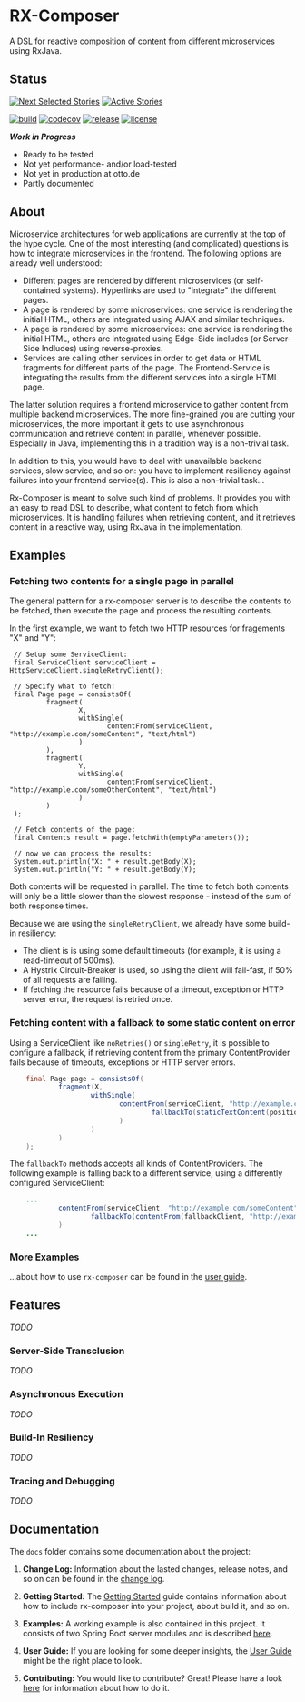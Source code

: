 # RX-Composer

A DSL for reactive composition of content from different microservices using RxJava.

## Status

[![Next Selected Stories](https://badge.waffle.io/otto-de/rx-composer.svg?label=Ready&title=Next)](http://waffle.io/otto-de/rx-composer)
[![Active Stories](https://badge.waffle.io/otto-de/rx-composer.svg?label=In%20Progress&title=Doing)](http://waffle.io/otto-de/rx-composer)

[![build](https://travis-ci.org/otto-de/rx-composer.svg?branch=master)](https://travis-ci.org/otto-de/rx-composer?branch=master)
[![codecov](https://codecov.io/gh/otto-de/rx-composer/branch/master/graph/badge.svg)](https://codecov.io/gh/otto-de/rx-composer)
[![release](https://maven-badges.herokuapp.com/maven-central/de.otto.rx-composer/composer-core/badge.svg)](https://maven-badges.herokuapp.com/maven-central/de.otto.rx-composer/composer-core)
[![license](https://img.shields.io/github/license/otto-de/rx-composer.svg)](./LICENSE)

_**Work in Progress**_

* Ready to be tested
* Not yet performance- and/or load-tested
* Not yet in production at otto.de
* Partly documented

## About

Microservice architectures for web applications are currently at the top of the hype cycle. One of the most
interesting (and complicated) questions is how to integrate microservices in the frontend. The following options
are already well understood:

* Different pages are rendered by different microservices (or self-contained systems). Hyperlinks are used to
"integrate" the different pages.
* A page is rendered by some microservices: one service is rendering the initial HTML, others are integrated
using AJAX and similar techniques.
* A page is rendered by some microservices: one service is rendering the initial HTML, others are integrated
using Edge-Side includes (or Server-Side Indludes) using reverse-proxies.
* Services are calling other services in order to get data or HTML fragments for different parts of the page.
The Frontend-Service is integrating the results from the different services into a single HTML page.

The latter solution requires a frontend microservice to gather content from multiple backend microservices.
The more fine-grained you are cutting your microservices, the more important it gets to use asynchronous
communication and retrieve content in parallel, whenever possible. Especially in Java, implementing this in
a tradition way is a non-trivial task.

In addition to this, you would have to deal with unavailable backend services, slow service, and so on: you have
to implement resiliency against failures into your frontend service(s). This is also a non-trivial task...

Rx-Composer is meant to solve such kind of problems. It provides you with an easy to read DSL to describe, what
content to fetch from which microservices. It is handling failures when retrieving content, and it retrieves
content in a reactive way, using RxJava in the implementation.

## Examples

### Fetching two contents for a single page in parallel

The general pattern for a rx-composer server is to describe the contents to be fetched, then execute the page and
process the resulting contents.

In the first example, we want to fetch two HTTP resources for fragements "X" and "Y":

     // Setup some ServiceClient:
     final ServiceClient serviceClient = HttpServiceClient.singleRetryClient();

     // Specify what to fetch:
     final Page page = consistsOf(
             fragment(
                     X,
                     withSingle(
                            contentFrom(serviceClient, "http://example.com/someContent", "text/html")
                     )
             ),
             fragment(
                     Y,
                     withSingle(
                            contentFrom(serviceClient, "http://example.com/someOtherContent", "text/html")
                     )
             )
     );

     // Fetch contents of the page:
     final Contents result = page.fetchWith(emptyParameters());

     // now we can process the results:
     System.out.println("X: " + result.getBody(X);
     System.out.println("Y: " + result.getBody(Y);

Both contents will be requested in parallel. The time to fetch both contents will only be a little slower than the
slowest response - instead of the sum of both response times.

Because we are using the `singleRetryClient`, we already have some build-in resiliency:
* The client is is using some default timeouts (for example, it is using a read-timeout of 500ms).
* A Hystrix Circuit-Breaker is used, so using the client will fail-fast, if 50% of all requests are failing.
* If fetching the resource fails because of a timeout, exception or HTTP server error, the request is
retried once.

### Fetching content with a fallback to some static content on error

 Using a ServiceClient like `noRetries()` or `singleRetry`, it is possible to configure a fallback, if retrieving
 content from the primary ContentProvider fails because of timeouts, exceptions or HTTP server errors.

 ```java
     final Page page = consistsOf(
             fragment(X,
                     withSingle(
                            contentFrom(serviceClient, "http://example.com/someContent", TEXT_PLAIN,
                                    fallbackTo(staticTextContent(position, "<p>Some Fallback Content</p>"))
                            )
                     )
             )
     );

 ```

 The `fallbackTo` methods accepts all kinds of ContentProviders. The following example is falling back to a different
 service, using a differently configured ServiceClient:

 ```java
     ...
             contentFrom(serviceClient, "http://example.com/someContent", TEXT_PLAIN,
                     fallbackTo(contentFrom(fallbackClient, "http://example.com/someFallbackContent", TEXT_PLAIN))
             )
     ...

 ```

### More Examples

...about how to use `rx-composer` can be found in the [user guide](./doc/USERGUIDE.md).

## Features

_TODO_

### Server-Side Transclusion

_TODO_

### Asynchronous Execution

_TODO_

### Build-In Resiliency

_TODO_

### Tracing and Debugging

_TODO_

## Documentation

The `docs` folder contains some documentation about the project:

1. **Change Log:** Information about the lasted changes, release notes, and so on can be found in the
[change log](CHANGELOG.md).

2. **Getting Started:** The [Getting Started](./doc/GETTINGSTARTED.md) guide contains information about how to include
rx-composer into your project, about build it, and so on.

3. **Examples:** A working example is also contained in this project. It consists of two Spring Boot server modules and
is described [here](./doc/EXAMPLES.md).

4. **User Guide:** If you are looking for some deeper insights, the [User Guide](./doc/USERGUIDE.md) might be the
right place to look.

5. **Contributing:** You would like to contribute? Great! Please have a look [here](./doc/CONTRIBUTING.md) for
information about how to do it.

